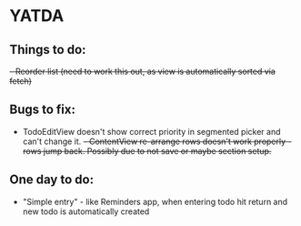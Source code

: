 #  YATDA
## Things to do:
~~- Reorder list (need to work this out, as view is automatically sorted via fetch)~~

## Bugs to fix:
- TodoEditView doesn't show correct priority in segmented picker and can't change it.
~~- ContentView re-arrange rows doesn't work properly - rows jump back. Possibly due to not save or maybe section setup.~~

## One day to do:
- "Simple entry" - like Reminders app, when entering todo hit return and new todo is automatically created
